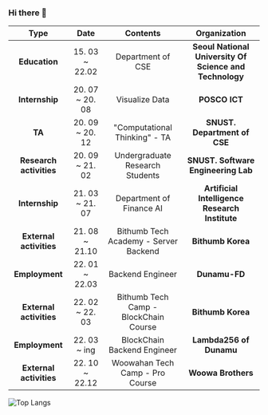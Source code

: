 ### Hi there 👋

<!--
**Hyeongwon-up/Hyeongwon-up** is a ✨ _special_ ✨ repository because its `README.md` (this file) appears on your GitHub profile.

Here are some ideas to get you started:

- 🔭 I’m currently working on ...
- 🌱 I’m currently learning ...
- 👯 I’m looking to collaborate on ...
- 🤔 I’m looking for help with ...
- 💬 Ask me about ...
- 📫 How to reach me: ...
- 😄 Pronouns: ...
- ⚡ Fun fact: ...
-->



| **Type** | **Date** | **Contents** | **Organization** |
|:--------:|:--------:|:--------:|:--------:|
| **Education** | 15. 03 ~ 22.02 | Department of CSE | **Seoul National University Of Science and Technology** |
| **Internship** | 20. 07 ~  20. 08 | Visualize Data  | **POSCO ICT** |
| **TA** | 20. 09 ~  20. 12 | "Computational Thinking" - TA | **SNUST. Department of CSE** |
| **Research activities** | 20. 09 ~  21. 02 | Undergraduate Research Students | **SNUST. Software Engineering Lab** |
| **Internship** | 21. 03 ~ 21. 07  |  Department of Finance AI | **Artificial Intelligence Research Institute** |
| **External activities** | 21. 08 ~ 21.10 |  Bithumb Tech Academy - Server Backend | **Bithumb Korea** |
| **Employment** | 22. 01 ~ 22.03 | Backend Engineer | **Dunamu-FD** |
| **External activities** | 22. 02 ~ 22. 03 |  Bithumb Tech Camp - BlockChain Course | **Bithumb Korea** |
| **Employment** | 22. 03 ~ ing | BlockChain Backend Engineer | **Lambda256 of Dunamu** |
| **External activities** | 22. 10 ~ 22.12 |  Woowahan Tech Camp - Pro Course | **Woowa Brothers** |










![Top Langs](https://github-readme-stats.vercel.app/api/top-langs/?username=Hyeongwon-up&layout=compact)

